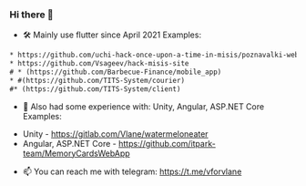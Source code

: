 ### Hi there 👋


- 🛠️ Mainly use flutter since April 2021
Examples:
```diff
* https://github.com/uchi-hack-once-upon-a-time-in-misis/poznavalki-web
* https://github.com/Vsageev/hack-misis-site
# * (https://github.com/Barbecue-Finance/mobile_app)
* #(https://github.com/TITS-System/courier)
#* (https://github.com/TITS-System/client)
```

- 🧪 Also had some experience with: Unity, Angular, ASP.NET Core
Examples:
* Unity - https://gitlab.com/Vlane/watermeloneater
* Angular, ASP.NET Core - https://github.com/itpark-team/MemoryCardsWebApp

- 📫 You can reach me with telegram: https://t.me/vforvlane

